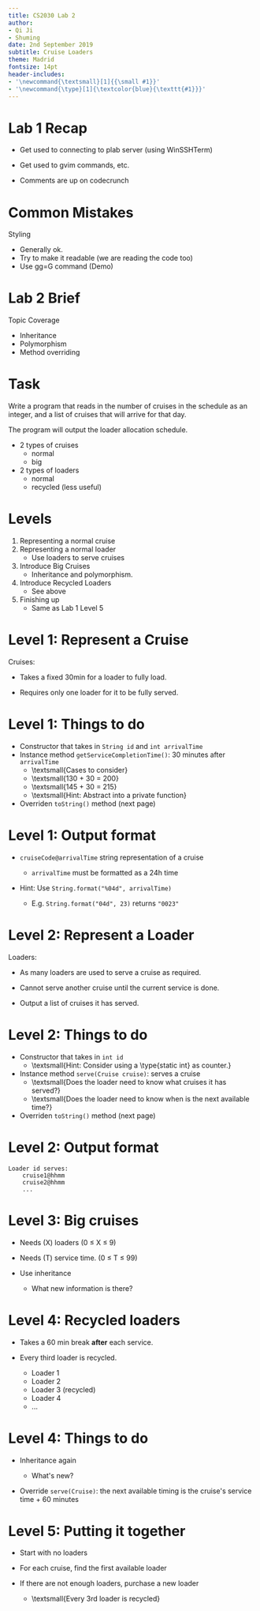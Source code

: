 ```yaml
---
title: CS2030 Lab 2
author: 
- Qi Ji
- Shuming
date: 2nd September 2019
subtitle: Cruise Loaders
theme: Madrid
fontsize: 14pt
header-includes:
- '\newcommand{\textsmall}[1]{{\small #1}}'
- '\newcommand{\type}[1]{\textcolor{blue}{\texttt{#1}}}'
---
```


# Lab 1 Recap

- Get used to connecting to plab server (using WinSSHTerm)

- Get used to gvim commands, etc.

- Comments are up on codecrunch

# Common Mistakes

Styling

- Generally ok. 
- Try to make it readable (we are reading the code too)
- Use gg=G command (Demo)

# Lab 2 Brief

Topic Coverage

- Inheritance
- Polymorphism
- Method overriding

# Task

Write a program that reads in the number of cruises in the schedule as an integer, and a list of cruises that will arrive for that day. 

The program will output the loader allocation schedule.

- 2 types of cruises
    - normal
    - big
- 2 types of loaders
    - normal
    - recycled (less useful)

# Levels

1. Representing a normal cruise
2. Representing a normal loader
    - Use loaders to serve cruises
3. Introduce Big Cruises
    - Inheritance and polymorphism.
4. Introduce Recycled Loaders
    - See above
5. Finishing up
    - Same as Lab 1 Level 5

# Level 1: Represent a Cruise

Cruises:

- Takes a fixed 30min for a loader to fully load.

- Requires only one loader for it to be fully served.

# Level 1: Things to do

- Constructor that takes in `String id` and `int arrivalTime`
- Instance method `getServiceCompletionTime()`: 30 minutes after `arrivalTime`
    - \textsmall{Cases to consider}
    - \textsmall{130 + 30 = 200}
    - \textsmall{145 + 30 = 215}
    - \textsmall{Hint: Abstract into a private function}    
- Overriden `toString()` method (next page)

# Level 1: Output format

- `cruiseCode@arrivalTime` string representation of a cruise
   - `arrivalTime` must be formatted as a 24h time

- Hint: Use `String.format("%04d", arrivalTime)`
    - E.g. `String.format("04d", 23)` returns `"0023"`

# Level 2: Represent a Loader

Loaders:

- As many loaders are used to serve a cruise as required.

- Cannot serve another cruise until the current service is done.

- Output a list of cruises it has served.

# Level 2: Things to do

- Constructor that takes in `int id`
    - \textsmall{Hint: Consider using a \type{static int} as counter.}
- Instance method `serve(Cruise cruise)`: serves a cruise
    - \textsmall{Does the loader need to know what cruises it has served?}
    - \textsmall{Does the loader need to know when is the next available time?}
- Overriden `toString()` method (next page)

# Level 2: Output format

```
Loader id serves:
    cruise1@hhmm
    cruise2@hhmm
    ...
```

# Level 3: Big cruises

- Needs \(X\) loaders \(0 $\leq$ X $\leq$ 9\)

- Needs \(T\) service time. \(0 $\leq$ T $\leq$ 99\)

- Use inheritance
    - What new information is there?

# Level 4: Recycled loaders

- Takes a 60 min break **after** each service.

- Every third loader is recycled.
    - Loader 1
    - Loader 2
    - Loader 3 (recycled)
    - Loader 4
    - ...

# Level 4: Things to do

- Inheritance again
    - What's new?

- Override `serve(Cruise)`: the next available timing is the cruise's service time + 60 minutes

# Level 5: Putting it together

- Start with no loaders

- For each cruise, find the first available loader

- If there are not enough loaders, purchase a new loader
    - \textsmall{Every 3rd loader is recycled}

